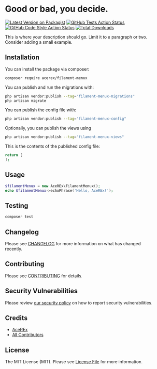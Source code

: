 # Good or bad, you decide.

[![Latest Version on Packagist](https://img.shields.io/packagist/v/acerex/filament-menux.svg?style=flat-square)](https://packagist.org/packages/acerex/filament-menux)
[![GitHub Tests Action Status](https://img.shields.io/github/actions/workflow/status/acerex/filament-menux/run-tests.yml?branch=main&label=tests&style=flat-square)](https://github.com/acerex/filament-menux/actions?query=workflow%3Arun-tests+branch%3Amain)
[![GitHub Code Style Action Status](https://img.shields.io/github/actions/workflow/status/acerex/filament-menux/fix-php-code-style-issues.yml?branch=main&label=code%20style&style=flat-square)](https://github.com/acerex/filament-menux/actions?query=workflow%3A"Fix+PHP+code+styling"+branch%3Amain)
[![Total Downloads](https://img.shields.io/packagist/dt/acerex/filament-menux.svg?style=flat-square)](https://packagist.org/packages/acerex/filament-menux)



This is where your description should go. Limit it to a paragraph or two. Consider adding a small example.

## Installation

You can install the package via composer:

```bash
composer require acerex/filament-menux
```

You can publish and run the migrations with:

```bash
php artisan vendor:publish --tag="filament-menux-migrations"
php artisan migrate
```

You can publish the config file with:

```bash
php artisan vendor:publish --tag="filament-menux-config"
```

Optionally, you can publish the views using

```bash
php artisan vendor:publish --tag="filament-menux-views"
```

This is the contents of the published config file:

```php
return [
];
```

## Usage

```php
$filamentMenux = new AceREx\FilamentMenux();
echo $filamentMenux->echoPhrase('Hello, AceREx!');
```

## Testing

```bash
composer test
```

## Changelog

Please see [CHANGELOG](CHANGELOG.md) for more information on what has changed recently.

## Contributing

Please see [CONTRIBUTING](.github/CONTRIBUTING.md) for details.

## Security Vulnerabilities

Please review [our security policy](../../security/policy) on how to report security vulnerabilities.

## Credits

- [AceREx](https://github.com/AceREx)
- [All Contributors](../../contributors)

## License

The MIT License (MIT). Please see [License File](LICENSE.md) for more information.
